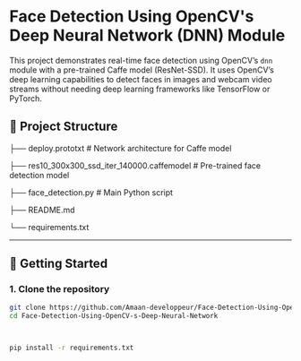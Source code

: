 # Face Detection Using OpenCV's Deep Neural Network (DNN) Module

This project demonstrates real-time face detection using OpenCV’s `dnn` module with a pre-trained Caffe model (ResNet-SSD). It uses OpenCV’s deep learning capabilities to detect faces in images and webcam video streams without needing deep learning frameworks like TensorFlow or PyTorch.



## 📂 Project Structure


├── deploy.prototxt # Network architecture for Caffe model

├── res10_300x300_ssd_iter_140000.caffemodel # Pre-trained face detection model

├── face_detection.py # Main Python script

├── README.md

└── requirements.txt


---

## 🚀 Getting Started

### 1. Clone the repository
```bash
git clone https://github.com/Amaan-developpeur/Face-Detection-Using-OpenCV-s-Deep-Neural-Network.git
cd Face-Detection-Using-OpenCV-s-Deep-Neural-Network



pip install -r requirements.txt
